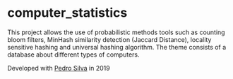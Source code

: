 # computer_statistics
This project allows the use of probabilistic methods tools such as counting bloom filters, MinHash similarity detection (Jaccard Distance), locality sensitive hashing and universal hashing algorithm. The theme consists of a database about different types of computers.

Developed with [Pedro Silva](https://github.com/pedromsilva99) in 2019
